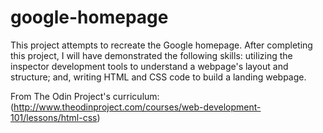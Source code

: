 # google-homepage
This project attempts to recreate the Google homepage. After completing this project, I will have demonstrated the following skills: utilizing the inspector development tools to understand a webpage's layout and structure; and, writing HTML and CSS code to build a landing webpage.

From The Odin Project's curriculum: (http://www.theodinproject.com/courses/web-development-101/lessons/html-css)
